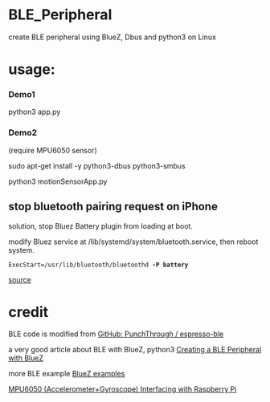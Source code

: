 # BLE_Peripheral
create BLE peripheral using BlueZ, Dbus and python3 on Linux

# usage: 

### Demo1
python3 app.py

### Demo2 
(require MPU6050 sensor)

sudo apt-get install -y python3-dbus python3-smbus

python3 motionSensorApp.py 

## stop bluetooth pairing request on iPhone
solution, stop Bluez Battery plugin from loading at boot.

modify Bluez service at /lib/systemd/system/bluetooth.service, then reboot system.

`ExecStart=/usr/lib/bluetooth/bluetoothd `**`-P battery`**

[source](https://stackoverflow.com/a/66807717)

# credit
BLE code is modified from
[GitHub: PunchThrough / espresso-ble ](https://github.com/PunchThrough/espresso-ble)

a very good article about BLE with BlueZ, python3
[Creating a BLE Peripheral with BlueZ](https://punchthrough.com/creating-a-ble-peripheral-with-bluez)

more BLE example
[BlueZ examples](https://git.kernel.org/pub/scm/bluetooth/bluez.git/tree/test)

[MPU6050 (Accelerometer+Gyroscope) Interfacing with Raspberry Pi](https://www.electronicwings.com/raspberry-pi/mpu6050-accelerometergyroscope-interfacing-with-raspberry-pi)
